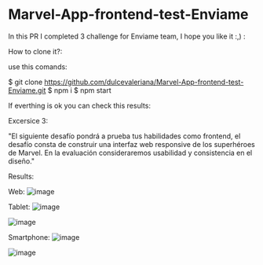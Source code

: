 # Marvel-App-frontend-test-Enviame

In this PR I completed 3 challenge for Enviame team, I hope you like it :,) :

How to clone it?:

use this comands:

$ git clone https://github.com/dulcevaleriana/Marvel-App-frontend-test-Enviame.git
$ npm i
$ npm start

If everthing is ok you can check this results:

Excersice 3: 

"El siguiente desafío pondrá a prueba tus habilidades como frontend, el desafío consta de construir una interfaz web responsive de los superhéroes de Marvel.
En la evaluación consideraremos usabilidad y consistencia en el diseño."

Results:

Web: 
![image](https://user-images.githubusercontent.com/39066351/143875290-68dba058-57e2-4936-a7c2-679f058cb6c9.png)

Tablet:
![image](https://user-images.githubusercontent.com/39066351/143875394-c15796d4-363c-4359-a0bd-dab3f6b901b7.png)

![image](https://user-images.githubusercontent.com/39066351/143875444-22d4f9d8-66de-4550-a1e1-67b443005f4f.png)

Smartphone:
![image](https://user-images.githubusercontent.com/39066351/143875570-1b447c09-daeb-4b82-bb57-d2a0111e3464.png)

![image](https://user-images.githubusercontent.com/39066351/143875700-ec717d8f-a06d-4804-af83-93a390c58020.png)
